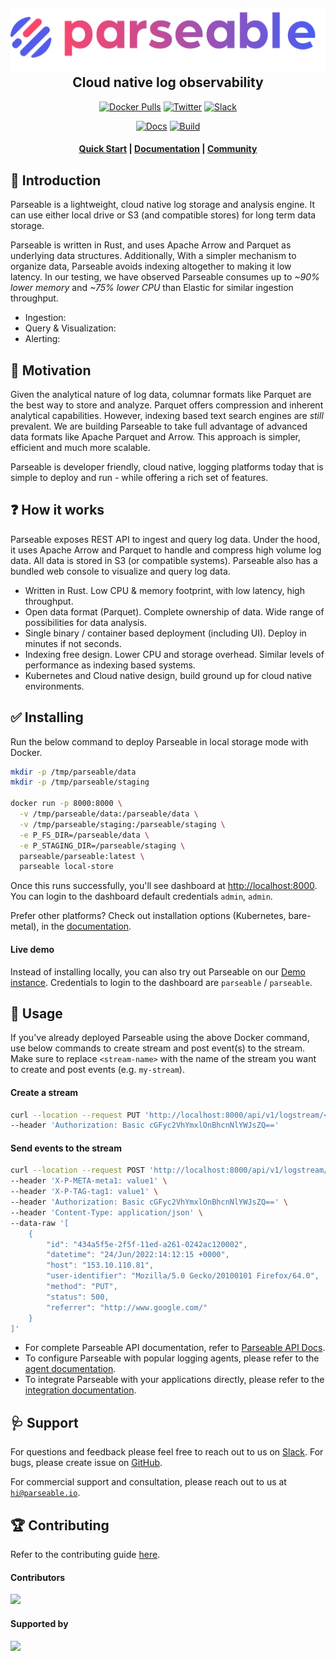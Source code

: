 <h2 align="center">
    <picture>
      <source media="(prefers-color-scheme: dark)" srcset="https://raw.githubusercontent.com/parseablehq/.github/main/images/logo-dark.png">
      <source media="(prefers-color-scheme: light)" srcset="https://raw.githubusercontent.com/parseablehq/.github/main/images/logo.svg">
      <img alt="Parseable Logo" src="https://raw.githubusercontent.com/parseablehq/.github/main/images/logo.svg">
    </picture>
    <br>
    Cloud native log observability
</h2>

<div align="center">

[![Docker Pulls](https://img.shields.io/docker/pulls/parseable/parseable?logo=docker&label=Docker%20Pulls)](https://hub.docker.com/r/parseable/parseable)
[![Twitter](https://img.shields.io/twitter/follow/parseableio?logo=twitter&style=flat&color=%234B78E6&logoColor=%234B78E6)](https://twitter.com/parseableio)
[![Slack](https://img.shields.io/badge/slack-brightgreen.svg?logo=slack&label=Community)](https://launchpass.com/parseable)

</div>

<div align="center">

[![Docs](https://img.shields.io/badge/stable%20docs-parseable.io%2Fdocs-brightgreen?style=flat&color=%2373DC8C&label=Docs)](https://www.parseable.io/docs)
[![Build](https://img.shields.io/github/actions/workflow/status/parseablehq/parseable/build.yaml?branch=main&label=Build)](https://github.com/parseablehq/parseable/actions)

</div>

<h4 align="center">
  <a href="https://www.parseable.io/docs/quick-start" target="_blank">Quick Start</a> |
  <a href="https://www.parseable.io/docs" target="_blank">Documentation</a> |
  <a href="https://launchpass.com/parseable" target="_blank">Community</a>
</h4>

## :wave: Introduction

Parseable is a lightweight, cloud native log storage and analysis engine. It can use either local drive or S3 (and compatible stores) for long term data storage.

Parseable is written in Rust, and uses Apache Arrow and Parquet as underlying data structures. Additionally, With a simpler mechanism to organize data, Parseable avoids indexing altogether to making it low latency. In our testing, we have observed Parseable consumes up to _~90% lower memory_ and _~75% lower CPU_ than Elastic for similar ingestion throughput.  

- Ingestion:
- Query & Visualization:
- Alerting:

## :dart: Motivation

Given the analytical nature of log data, columnar formats like Parquet are the best way to store and analyze. Parquet offers compression and inherent analytical capabilities. However, indexing based text search engines are _still_ prevalent. We are building Parseable to take full advantage of advanced data formats like Apache Parquet and Arrow. This approach is simpler, efficient and much more scalable.

Parseable is developer friendly, cloud native, logging platforms today that is simple to deploy and run - while offering a rich set of features.

## :question: How it works

Parseable exposes REST API to ingest and query log data. Under the hood, it uses Apache Arrow and Parquet to handle and compress high volume log data. All data is stored in S3 (or compatible systems). Parseable also has a bundled web console to visualize and query log data. 

- Written in Rust. Low CPU & memory footprint, with low latency, high throughput.
- Open data format (Parquet). Complete ownership of data. Wide range of possibilities for data analysis.
- Single binary / container based deployment (including UI). Deploy in minutes if not seconds.
- Indexing free design. Lower CPU and storage overhead. Similar levels of performance as indexing based systems.
- Kubernetes and Cloud native design, build ground up for cloud native environments.

## :white_check_mark: Installing

Run the below command to deploy Parseable in local storage mode with Docker.

```sh
mkdir -p /tmp/parseable/data
mkdir -p /tmp/parseable/staging

docker run -p 8000:8000 \
  -v /tmp/parseable/data:/parseable/data \
  -v /tmp/parseable/staging:/parseable/staging \
  -e P_FS_DIR=/parseable/data \
  -e P_STAGING_DIR=/parseable/staging \
  parseable/parseable:latest \
  parseable local-store
```

Once this runs successfully, you'll see dashboard at [http://localhost:8000](http://localhost:8000). You can login to the dashboard default credentials `admin`, `admin`.

Prefer other platforms? Check out installation options (Kubernetes, bare-metal), in the [documentation](https://www.parseable.io/docs/category/installation).

#### Live demo

Instead of installing locally, you can also try out Parseable on our [Demo instance](https://demo.parseable.io). Credentials to login to the dashboard are `parseable` / `parseable`.

## :100: Usage

If you've already deployed Parseable using the above Docker command, use below commands to create stream and post event(s) to the stream. Make sure to replace `<stream-name>` with the name of the stream you want to create and post events (e.g. `my-stream`).
#### Create a stream

```sh
curl --location --request PUT 'http://localhost:8000/api/v1/logstream/<stream-name>' \
--header 'Authorization: Basic cGFyc2VhYmxlOnBhcnNlYWJsZQ=='
```

#### Send events to the stream

```sh
curl --location --request POST 'http://localhost:8000/api/v1/logstream/<stream-name>' \
--header 'X-P-META-meta1: value1' \
--header 'X-P-TAG-tag1: value1' \
--header 'Authorization: Basic cGFyc2VhYmxlOnBhcnNlYWJsZQ==' \
--header 'Content-Type: application/json' \
--data-raw '[
    {
        "id": "434a5f5e-2f5f-11ed-a261-0242ac120002",
        "datetime": "24/Jun/2022:14:12:15 +0000",
        "host": "153.10.110.81", 
        "user-identifier": "Mozilla/5.0 Gecko/20100101 Firefox/64.0", 
        "method": "PUT", 
        "status": 500, 
        "referrer": "http://www.google.com/"
    }
]'
```

- For complete Parseable API documentation, refer to [Parseable API Docs](https://www.parseable.io/docs/category/api).
- To configure Parseable with popular logging agents, please refer to the [agent documentation](https://www.parseable.io/docs/category/log-agents).
- To integrate Parseable with your applications directly, please refer to the [integration documentation](https://www.parseable.io/docs/category/application-integration).

## :stethoscope: Support

For questions and feedback please feel free to reach out to us on [Slack](https://launchpass.com/parseable). For bugs, please create issue on [GitHub](https://github.com/parseablehq/parseable/issues). 

For commercial support and consultation, please reach out to us at [`hi@parseable.io`](mailto:hi@parseable.io).

## :trophy: Contributing

Refer to the contributing guide [here](https://www.parseable.io/docs/contributing).

#### Contributors

<a href="https://github.com/parseablehq/parseable/graphs/contributors"><img src="https://contrib.rocks/image?repo=parseablehq/parseable" /></a>

#### Supported by

<a href="https://fossunited.org/" target="_blank"><img src="http://fossunited.org/files/fossunited-badge.svg"></a>
